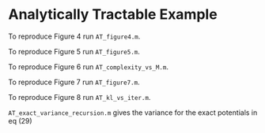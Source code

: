 # Analytically Tractable Example

To reproduce Figure 4 run `AT_figure4.m`.

To reproduce Figure 5 run `AT_figure5.m`.

To reproduce Figure 6 run `AT_complexity_vs_M.m`.

To reproduce Figure 7 run `AT_figure7.m`.

To reproduce Figure 8 run `AT_kl_vs_iter.m`.

`AT_exact_variance_recursion.m` gives the variance for the exact potentials in eq (29)